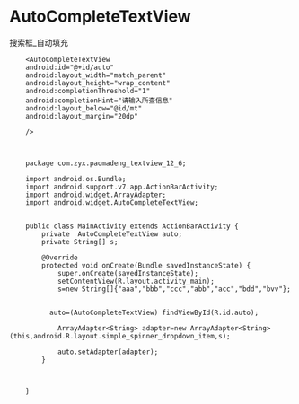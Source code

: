 # AutoCompleteTextView
搜索框_自动填充
                    
                      
        <AutoCompleteTextView
        android:id="@+id/auto"
        android:layout_width="match_parent"
        android:layout_height="wrap_content"
        android:completionThreshold="1"
        android:completionHint="请输入所查信息"
        android:layout_below="@id/mt"
        android:layout_margin="20dp"

        />
        
        
        
        package com.zyx.paomadeng_textview_12_6;

        import android.os.Bundle;
        import android.support.v7.app.ActionBarActivity;
        import android.widget.ArrayAdapter;
        import android.widget.AutoCompleteTextView;


        public class MainActivity extends ActionBarActivity {
            private  AutoCompleteTextView auto;
            private String[] s;

            @Override
            protected void onCreate(Bundle savedInstanceState) {
                super.onCreate(savedInstanceState);
                setContentView(R.layout.activity_main);
                s=new String[]{"aaa","bbb","ccc","abb","acc","bdd","bvv"};


              auto=(AutoCompleteTextView) findViewById(R.id.auto);

                ArrayAdapter<String> adapter=new ArrayAdapter<String>(this,android.R.layout.simple_spinner_dropdown_item,s);

                auto.setAdapter(adapter);
            }



        }
